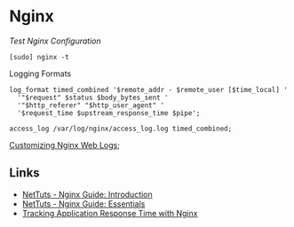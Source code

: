 # Nginx 

*Test Nginx Configuration*

```
[sudo] nginx -t
```

Logging Formats

```
log_format timed_combined '$remote_addr - $remote_user [$time_local] '
  '"$request" $status $body_bytes_sent '
  '"$http_referer" "$http_user_agent" '
  '$request_time $upstream_response_time $pipe';

access_log /var/log/nginx/access_log.log timed_combined;
```

[Customizing Nginx Web Logs](http://articles.slicehost.com/2010/8/27/customizing-nginx-web-logs);

## Links

- [NetTuts - Nginx Guide: Introduction](http://code.tutsplus.com/articles/nginx-guide-introduction--cms-21877)
- [NetTuts - Nginx Guide: Essentials](http://code.tutsplus.com/articles/nginx-guide-essentials--cms-22880)
- [Tracking Application Response Time with Nginx](https://lincolnloop.com/blog/tracking-application-response-time-nginx/)